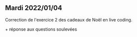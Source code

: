 ## Mardi 2022/01/04

Correction de l'exercice 2 des cadeaux de Noël en live coding.

\+ réponse aux questions soulevées
